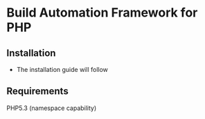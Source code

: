 # Build Automation Framework for PHP
## Installation
* The installation guide will follow

## Requirements
PHP5.3 (namespace capability)

